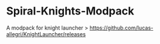 # Spiral-Knights-Modpack
A modpack for knight launcher > https://github.com/lucas-allegri/KnightLauncher/releases
